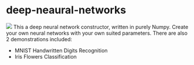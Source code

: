 # deep-neaural-networks
<img src="https://res.cloudinary.com/du2dgpdyq/image/upload/v1614541333/deepneuralnetworks_xx6qmw.png">
This a deep neural network constructor, written in purely Numpy. Create your own neural networks with your own suited parameters. There are also 2 demonstrations included:

- MNIST Handwritten Digits Recognition
- Iris Flowers Classification

